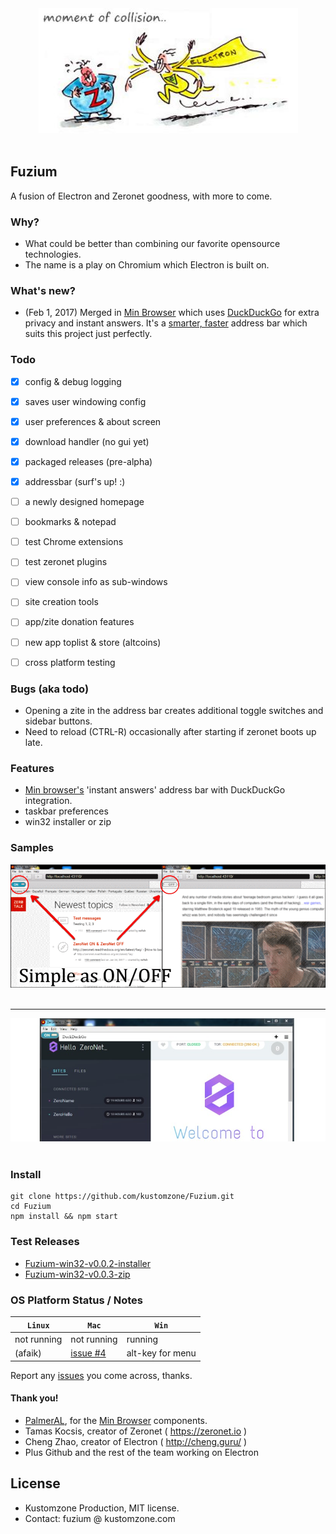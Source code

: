 
<div align="center">
  <img src="gfx/zero_electron.jpg"><br><br>
</div>

## Fuzium 

A fusion of Electron and Zeronet goodness, with more to come.


### Why?

 * What could be better than combining our favorite opensource technologies. 
 * The name is a play on Chromium which Electron is built on.

 
### What's new?

- (Feb 1, 2017) Merged in [Min Browser](https://github.com/minbrowser/min) which uses [DuckDuckGo](https://duckduckgo.com/)
  for extra privacy and instant answers. It's a [smarter, faster](https://minbrowser.github.io/min/) address bar which suits
  this project just perfectly.


### Todo

- [x] config & debug logging
- [x] saves user windowing config
- [x] user preferences & about screen
- [x] download handler (no gui yet)
- [x] packaged releases (pre-alpha)
- [x] addressbar (surf's up! :)
- [ ] a newly designed homepage
- [ ] bookmarks & notepad
- [ ] test Chrome extensions
- [ ] test zeronet plugins
- [ ] view console info as sub-windows
- [ ] site creation tools
- [ ] app/zite donation features
- [ ] new app toplist & store (altcoins)
- [ ] cross platform testing


### Bugs (aka todo)

 * Opening a zite in the address bar creates additional toggle switches and sidebar buttons.
 * Need to reload (CTRL-R) occasionally after starting if zeronet boots up late.
 
### Features

 * [Min browser's](https://minbrowser.github.io/min/) 'instant answers' address bar with DuckDuckGo integration.
 * taskbar preferences
 * win32 installer or zip


### Samples

 
 <div align="center">
  <img src="gfx/fuzium-screeny1.png"><br><br>
 </div>

 
 -----
 
 
 <div align="center">
  <img src="gfx/fuzium-screeny2.jpg"><br><br>
 </div>


### Install

```
git clone https://github.com/kustomzone/Fuzium.git
cd Fuzium
npm install && npm start
```

### Test Releases

 - [Fuzium-win32-v0.0.2-installer](https://github.com/kustomzone/Fuzium/releases/tag/v0.0.2-pre-alpha)
 - [Fuzium-win32-v0.0.3-zip](https://github.com/kustomzone/Fuzium/releases/tag/v0.0.3-pre-alpha)


### OS Platform Status / Notes

| **`Linux`** | **`Mac`** | **`Win`** |
|-------------|-----------|-----------|
| not running | not running | running  |
|  (afaik)    | [issue #4](https://github.com/kustomzone/Fuzium/issues/4) |alt-key for menu|


Report any [issues](https://github.com/kustomzone/Fuzium/issues) you come across, thanks.


#### Thank you!

 - [PalmerAL](https://github.com/PalmerAL), for the [Min Browser](https://github.com/minbrowser) components.
 - Tamas Kocsis, creator of Zeronet ( https://zeronet.io )
 - Cheng Zhao, creator of Electron ( http://cheng.guru/ )
 - Plus Github and the rest of the team working on Electron


License
-------

- Kustomzone Production, MIT license.
- Contact: fuzium @ kustomzone.com

